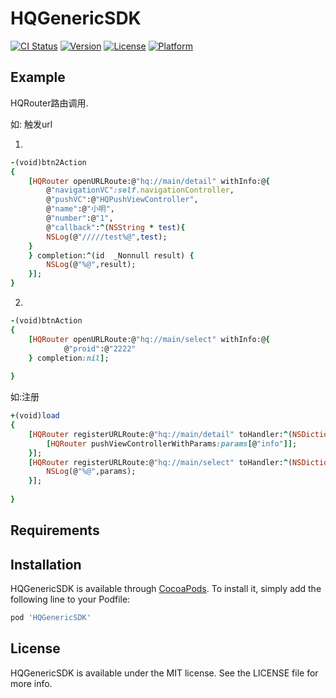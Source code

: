 # HQGenericSDK

[![CI Status](https://img.shields.io/travis/TomInWorker/HQGenericSDK.svg?style=flat)](https://travis-ci.org/TomInWorker/HQGenericSDK)
[![Version](https://img.shields.io/cocoapods/v/HQGenericSDK.svg?style=flat)](https://cocoapods.org/pods/HQGenericSDK)
[![License](https://img.shields.io/cocoapods/l/HQGenericSDK.svg?style=flat)](https://cocoapods.org/pods/HQGenericSDK)
[![Platform](https://img.shields.io/cocoapods/p/HQGenericSDK.svg?style=flat)](https://cocoapods.org/pods/HQGenericSDK)

## Example

HQRouter路由调用.

如: 触发url

1. 
```ruby
-(void)btn2Action
{
    [HQRouter openURLRoute:@"hq://main/detail" withInfo:@{
        @"navigationVC":self.navigationController,
        @"pushVC":@"HQPushViewController",
        @"name":@"小明",
        @"number":@"1",
        @"callback":^(NSString * test){
        NSLog(@"/////test%@",test);
    }
    } completion:^(id  _Nonnull result) {
        NSLog(@"%@",result);
    }];
}
```

2. 
```ruby
-(void)btnAction
{
    [HQRouter openURLRoute:@"hq://main/select" withInfo:@{
            @"proid":@"2222"
    } completion:nil];
    
}   
```

如:注册
```ruby
+(void)load
{
    [HQRouter registerURLRoute:@"hq://main/detail" toHandler:^(NSDictionary * _Nonnull params) {
        [HQRouter pushViewControllerWithParams:params[@"info"]];
    }];
    [HQRouter registerURLRoute:@"hq://main/select" toHandler:^(NSDictionary * _Nonnull params) {
        NSLog(@"%@",params);
    }];
    
}
```

## Requirements

## Installation

HQGenericSDK is available through [CocoaPods](https://cocoapods.org). To install
it, simply add the following line to your Podfile:

```ruby
pod 'HQGenericSDK'
```


## License

HQGenericSDK is available under the MIT license. See the LICENSE file for more info.
